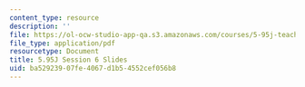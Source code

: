 ```yaml
---
content_type: resource
description: ''
file: https://ol-ocw-studio-app-qa.s3.amazonaws.com/courses/5-95j-teaching-college-level-science-and-engineering-fall-2015/ba52923907fe4067d1b54552cef056b8_MIT5_95JF15_class6_slides.pdf
file_type: application/pdf
resourcetype: Document
title: 5.95J Session 6 Slides
uid: ba529239-07fe-4067-d1b5-4552cef056b8
---
```

